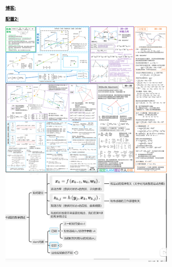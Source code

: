 

**[博客:](https://blog.csdn.net/qq_32618327/category_9357175.html)**

**[配置2:](https://www.codeleading.com/article/15194049086/#CSparse_100)**

![11](视觉slam/11.png)
![image-20230715122747753](视觉slam/image-20230715122747753.png)
